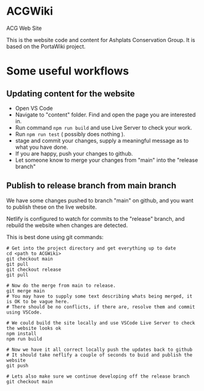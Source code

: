 # ACGWiki
ACG Web Site

This is the website code and content for Ashplats Conservation Group.
It is based on the PortaWiki project.


# Some useful workflows

## Updating content for the website

* Open VS Code
* Navigate to "content" folder. Find and open the page you are interested in.
* Run command `npm run build` and use Live Server to check your work.
* Run `npm run test` ( possibly does nothing ).
* stage and commit your changes, supply a meaningful message as to what you have done.
* If you are happy, push your changes to github.
* Let someone know to merge your changes from "main" into the "release branch"


## Publish to release branch from main branch

We have some changes pushed to branch "main" on github, and you want to publish these on the live website.

Netlify is configured to watch for commits to the "release" branch, and rebuild the website when changes are detected.

This is best done using git commands:

```
# Get into the project directory and get everything up to date
cd <path to ACGWiki>
git checkout main
git pull
git checkout release
git pull

# Now do the merge from main to release.
git merge main
# You may have to supply some text describing whats being merged, it is OK to be vague here.
# There should be no conflicts, if there are, resolve them and commit using VSCode.

# We could build the site locally and use VSCode Live Server to check the website looks ok
npm install 
npm run build

# Now we have it all correct locally push the updates back to github
# It should take neflify a couple of seconds to buid and publish the website
git push

# Lets also make sure we continue developing off the release branch
git checkout main
```